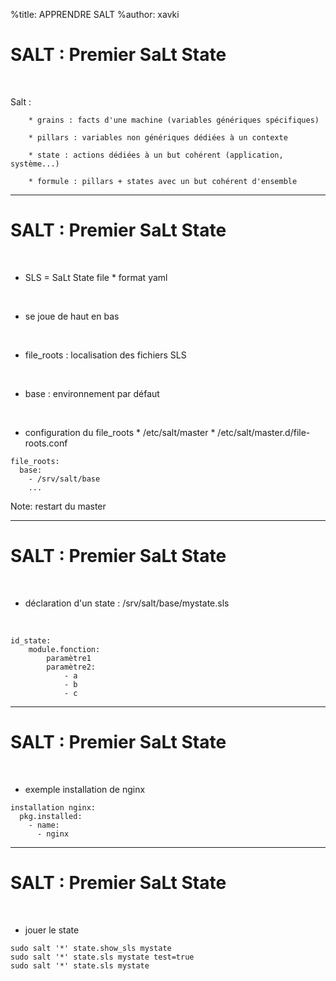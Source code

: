%title: APPRENDRE SALT
%author: xavki


# SALT : Premier SaLt State


<br>

Salt :

		* grains : facts d'une machine (variables génériques spécifiques)

		* pillars : variables non génériques dédiées à un contexte

		* state : actions dédiées à un but cohérent (application, système...)

		* formule : pillars + states avec un but cohérent d'ensemble

----------------------------------------------------------------------------------------

# SALT : Premier SaLt State

<br>

* SLS = SaLt State file
		* format yaml

<br>

* se joue de haut en bas

<br>

* file_roots : localisation des fichiers SLS

<br>

* base : environnement par défaut

<br>

* configuration du file_roots 
		* /etc/salt/master
		* /etc/salt/master.d/file-roots.conf

```
file_roots:
  base:
    - /srv/salt/base
    ...
```

Note: restart du master

----------------------------------------------------------------------------------------

# SALT : Premier SaLt State

<br>

* déclaration d'un state : /srv/salt/base/mystate.sls

<br>

```
id_state:
	module.fonction:
		paramètre1
		paramètre2:
			- a
			- b
			- c
```

----------------------------------------------------------------------------------------

# SALT : Premier SaLt State

<br>

* exemple installation de nginx

```
installation nginx:
  pkg.installed:
    - name:
      - nginx
```

----------------------------------------------------------------------------------------

# SALT : Premier SaLt State

<br>

* jouer le state

```
sudo salt '*' state.show_sls mystate
sudo salt '*' state.sls mystate test=true
sudo salt '*' state.sls mystate
```

